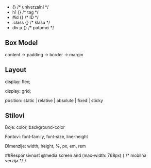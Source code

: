 * {}            /* univerzalni */
* h1 {}           /* tag */
* #id {}          /* ID */
* .class {}       /* klasa */
* div p {}        /* potomci */

## Box Model
content → padding → border → margin

## Layout
display: flex;

display: grid;

position: static | relative | absolute | fixed | sticky

## Stilovi
Boje: color, background-color

Fontovi: font-family, font-size, line-height

Dimenzije: width, height, %, px, em, rem

##Responsivnost
@media screen and (max-width: 768px) {
  /* mobilna verzija */
}
